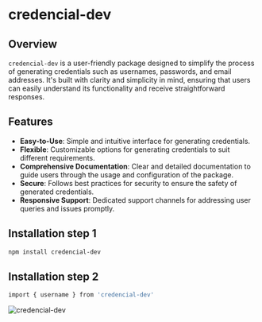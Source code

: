 # credencial-dev

## Overview

`credencial-dev` is a user-friendly package designed to simplify the process of generating credentials such as usernames, passwords, and email addresses. It's built with clarity and simplicity in mind, ensuring that users can easily understand its functionality and receive straightforward responses.

## Features

- **Easy-to-Use**: Simple and intuitive interface for generating credentials.
- **Flexible**: Customizable options for generating credentials to suit different requirements.
- **Comprehensive Documentation**: Clear and detailed documentation to guide users through the usage and configuration of the package.
- **Secure**: Follows best practices for security to ensure the safety of generated credentials.
- **Responsive Support**: Dedicated support channels for addressing user queries and issues promptly.

## Installation step 1

```bash
npm install credencial-dev

```

## Installation step 2

```bash
import { username } from 'credencial-dev'
```

![credencial-dev](https://github.com/sakthivelramamoorthi2001/credencial-dev/assets/130210612/35327401-4113-4c89-b489-6bcd4db96340)
